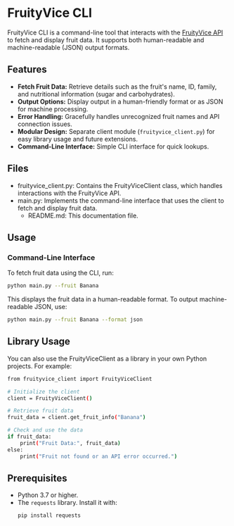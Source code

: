 # FruityVice CLI

FruityVice CLI is a command-line tool that interacts with the [FruityVice API](https://www.fruityvice.com/api/fruit) to fetch and display fruit data. It supports both human-readable and machine-readable (JSON) output formats.

## Features

- **Fetch Fruit Data:** Retrieve details such as the fruit's name, ID, family, and nutritional information (sugar and carbohydrates).
- **Output Options:** Display output in a human-friendly format or as JSON for machine processing.
- **Error Handling:** Gracefully handles unrecognized fruit names and API connection issues.
- **Modular Design:** Separate client module (`fruityvice_client.py`) for easy library usage and future extensions.
- **Command-Line Interface:** Simple CLI interface for quick lookups.

## Files

  - fruityvice_client.py: Contains the FruityViceClient class, which handles interactions with the FruityVice API.
- main.py: Implements the command-line interface that uses the client to fetch and display fruit data.
  - README.md: This documentation file.
 
## Usage

### Command-Line Interface

To fetch fruit data using the CLI, run:

```bash
python main.py --fruit Banana
```

This displays the fruit data in a human-readable format. To output machine-readable JSON, use:
``` bash
python main.py --fruit Banana --format json
```
## Library Usage
You can also use the FruityViceClient as a library in your own Python projects. For example:
```bash
from fruityvice_client import FruityViceClient

# Initialize the client
client = FruityViceClient()

# Retrieve fruit data
fruit_data = client.get_fruit_info("Banana")

# Check and use the data
if fruit_data:
    print("Fruit Data:", fruit_data)
else:
    print("Fruit not found or an API error occurred.")
```
## Prerequisites

- Python 3.7 or higher.
- The `requests` library. Install it with:
  ```bash
  pip install requests

  
